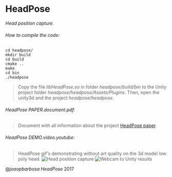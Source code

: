 # HeadPose
*Head position capture.*

###### How to compile the code:

```
cd headpose/
mkdir build
cd build
cmake ..
make
cd bin
./headpose
```

>Copy the file *libHeadPose.so* in folder *headpose/build/bin* to the Unity project folder *headpose/headpose/Assets/Plugins*. Then, open the unity3d and the project *headpose/headpose*.

###### HeadPose PAPER.document.pdf:

>Document with all information about the project [HeadPose paper](https://google.pt).

###### HeadPose DEMO.video.youtube:

>HeadPose gif's demonstrating without art quality on the 3d model low poly head.
![Head position capture](https://media.giphy.com/media/ExwHHHAEutTI4/giphy.gif)
![Webcam to Unity results](https://media.giphy.com/media/9DHcwPITiMhag/giphy.gif)

@*joaopbarbosa HeadPose* 2017
